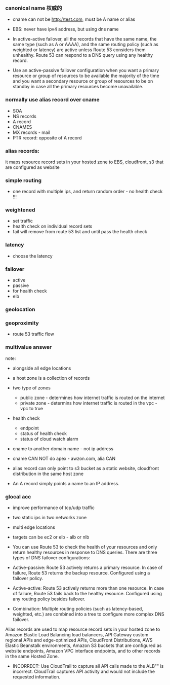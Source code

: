 ### canonical name 权威的

- cname can not be http://test.com, must be A name or alias
- EBS: never have ipv4 address, but using dns name

- In active-active failover, all the records that have the same name, the same type (such as A or AAAA), and the same routing policy (such as weighted or latency) are active unless Route 53 considers them unhealthy. Route 53 can respond to a DNS query using any healthy record.

- Use an active-passive failover configuration when you want a primary resource or group of resources to be available the majority of the time and you want a secondary resource or group of resources to be on standby in case all the primary resources become unavailable.

### normally use alias record over cname

- SOA
- NS records
- A record
- CNAMES
- MX records - mail
- PTR record: opposite of A record

### alias records: 
it maps resource record sets in your hosted zone to EBS, cloudfront, s3 that are configured as website


### simple routing
- one record with multiple ips, and return random order -  no health check !!!


### weightened
- set traffic
- health check on individual record sets
- fail will remove from route 53 list and until pass the health check


### latency
- choose the latency


### failover
- active 
- passive
- for health check 
- elb

### geolocation

### geoproximity
- route 53 traffic flow

### multivalue answer

note:
- alongside all edge locations
- a host zone is a collection of records
- two type of zones
  - public zone - determines how internet traffic is routed on the internet
  - private zone - determins how internet traffic is routed in the vpc - vpc to true
  
- health check
  - endpoint
  - status of health check
  - status of cloud watch alarm
  
  
- cname to another domain name - not ip address
- cname CAN NOT do apex - awzon.com, alia CAN
- alias record can only point to s3 bucket as a static website, cloudfront distribution in the same host zone
- An A record simply points a name to an IP address.

### glocal acc
- improve performance of tcp/udp traffic
- two static ips in two networks zone
- multi edge locations
- targets can be ec2 or elb - alb or nlb

- You can use Route 53 to check the health of your resources and only return healthy resources in response to DNS queries. There are three types of DNS failover configurations:

- Active-passive: Route 53 actively returns a primary resource. In case of failure, Route 53 returns the backup resource. Configured using a failover policy.
- Active-active: Route 53 actively returns more than one resource. In case of failure, Route 53 fails back to the healthy resource. Configured using any routing policy besides failover.
- Combination: Multiple routing policies (such as latency-based, weighted, etc.) are combined into a tree to configure more complex DNS failover.

Alias records are used to map resource record sets in your hosted zone to Amazon Elastic Load Balancing load balancers, API Gateway custom regional APIs and edge-optimized APIs, CloudFront Distributions, AWS Elastic Beanstalk environments, Amazon S3 buckets that are configured as website endpoints, Amazon VPC interface endpoints, and to other records in the same Hosted Zone.

- INCORRECT: Use CloudTrail to capture all API calls made to the ALB"" is incorrect. CloudTrail captures API activity and would not include the requested information.


